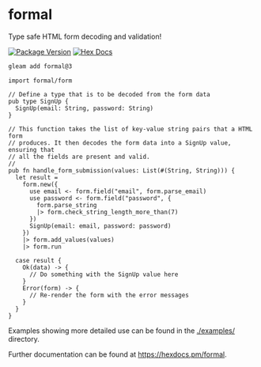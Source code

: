 # formal

Type safe HTML form decoding and validation!

[![Package Version](https://img.shields.io/hexpm/v/formal)](https://hex.pm/packages/formal)
[![Hex Docs](https://img.shields.io/badge/hex-docs-ffaff3)](https://hexdocs.pm/formal/)

```sh
gleam add formal@3
```
```gleam
import formal/form

// Define a type that is to be decoded from the form data
pub type SignUp {
  SignUp(email: String, password: String)
}

// This function takes the list of key-value string pairs that a HTML form
// produces. It then decodes the form data into a SignUp value, ensuring that
// all the fields are present and valid.
//
pub fn handle_form_submission(values: List(#(String, String))) {
  let result = 
    form.new({
      use email <- form.field("email", form.parse_email)
      use password <- form.field("password", {
        form.parse_string
        |> form.check_string_length_more_than(7)
      })
      SignUp(email: email, password: password)
    })
    |> form.add_values(values)
    |> form.run

  case result {
    Ok(data) -> {
      // Do something with the SignUp value here
    }
    Error(form) -> {
      // Re-render the form with the error messages
    }
  }
}
```

Examples showing more detailed use can be found in the 
[./examples/](https://github.com/lpil/formal/tree/main/example) directory.

Further documentation can be found at <https://hexdocs.pm/formal>.
